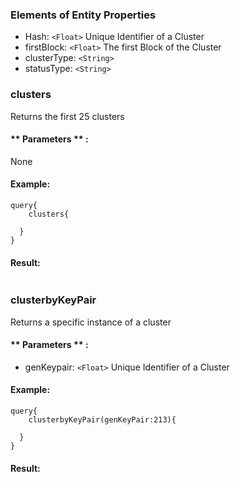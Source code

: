 
### Elements of Entity Properties
* Hash: `<Float>` Unique Identifier of a Cluster
* firstBlock: `<Float>` The first Block of the Cluster
* clusterType: `<String>` 
* statusType: `<String>` 


### clusters
Returns the first 25 clusters


#### ** Parameters ** : 

None

#### Example:
```
query{
	clusters{

  }
}
```

#### Result:
```

```

### clusterbyKeyPair
Returns a specific instance of a cluster


#### ** Parameters ** : 
* genKeypair: `<Float>` Unique Identifier of a Cluster


#### Example:
```
query{
	clusterbyKeyPair(genKeyPair:213){

  }
}
```

#### Result:
```

```